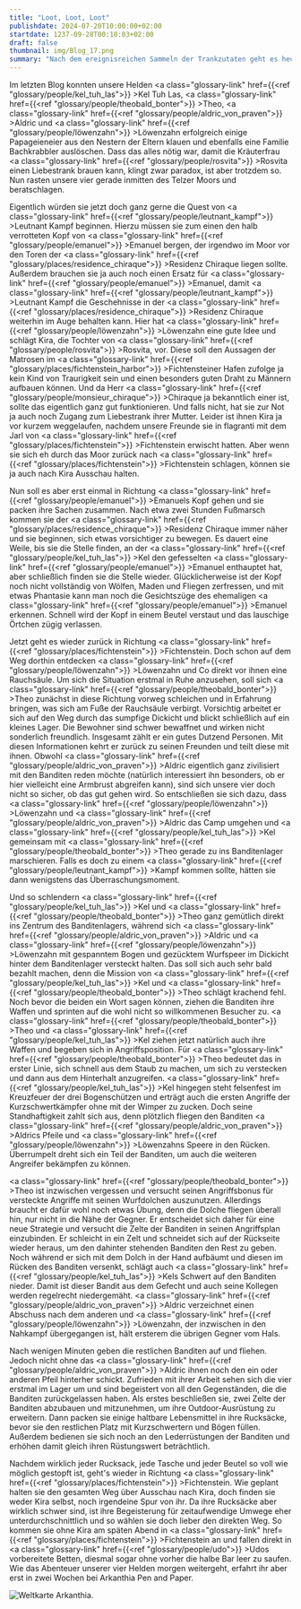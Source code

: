 ```yaml
---
title: "Loot, Loot, Loot"
publishdate: 2024-07-20T10:00:00+02:00
startdate: 1237-09-28T00:10:03+02:00
draft: false
thumbnail: img/Blog_17.png
summary: "Nach dem ereignisreichen Sammeln der Trankzutaten geht es heute für unsere vier Helden darum, den halbverwesten Kopf von Emanuel einzusammeln, um Leutnant Kampf zu beweisen, dass dieser tatsächlich aus dem Weg geräumt wurde. Ob das der einzige abgeschlagene Kopf bleibt, mit dem sie es heute zu tun haben, erfahrt ihr hier:"
---
```


Im letzten Blog konnten unsere Helden <a class="glossary-link" href={{<ref "glossary/people/kel_tuh_las">}} >Kel Tuh Las</a>, <a class="glossary-link" href={{<ref "glossary/people/theobald_bonter">}} >Theo</a>, <a class="glossary-link" href={{<ref "glossary/people/aldric_von_praven">}} >Aldric</a> und <a class="glossary-link" href={{<ref "glossary/people/löwenzahn">}} >Löwenzahn</a> erfolgreich einige Papageieneier aus den Nestern der Eltern klauen und ebenfalls eine Familie Bachkrabbler auslöschen. Dass das alles nötig war, damit die Kräuterfrau <a class="glossary-link" href={{<ref "glossary/people/rosvita">}} >Rosvita</a> einen Liebestrank brauen kann, klingt zwar paradox, ist aber trotzdem so. Nun rasten unsere vier gerade inmitten des Telzer Moors und beratschlagen. 

Eigentlich würden sie jetzt doch ganz gerne die Quest von <a class="glossary-link" href={{<ref "glossary/people/leutnant_kampf">}} >Leutnant Kampf</a> beginnen. Hierzu müssen sie zum einen den halb verrotteten Kopf von <a class="glossary-link" href={{<ref "glossary/people/emanuel">}} >Emanuel</a> bergen, der irgendwo im Moor vor den Toren der <a class="glossary-link" href={{<ref "glossary/places/residence_chiraque">}} >Residenz Chiraque</a> liegen sollte. Außerdem brauchen sie ja auch noch einen Ersatz für <a class="glossary-link" href={{<ref "glossary/people/emanuel">}} >Emanuel</a>, damit <a class="glossary-link" href={{<ref "glossary/people/leutnant_kampf">}} >Leutnant Kampf</a> die Geschehnisse in der <a class="glossary-link" href={{<ref "glossary/places/residence_chiraque">}} >Residenz Chiraque</a> weiterhin im Auge behalten kann. Hier hat <a class="glossary-link" href={{<ref "glossary/people/löwenzahn">}} >Löwenzahn</a> eine gute Idee und schlägt Kira, die Tochter von <a class="glossary-link" href={{<ref "glossary/people/rosvita">}} >Rosvita</a>, vor. Diese soll den Aussagen der Matrosen im <a class="glossary-link" href={{<ref "glossary/places/fichtenstein_harbor">}} >Fichtensteiner Hafen</a> zufolge ja kein Kind von Traurigkeit sein und einen besonders guten Draht zu Männern aufbauen können. Und da Herr <a class="glossary-link" href={{<ref "glossary/people/monsieur_chiraque">}} >Chiraque</a> ja bekanntlich einer ist, sollte das eigentlich ganz gut funktionieren. Und falls nicht, hat sie zur Not ja auch noch Zugang zum Liebestrank ihrer Mutter. Leider ist ihnen Kira ja vor kurzem weggelaufen, nachdem unsere Freunde sie in flagranti mit dem Jarl von <a class="glossary-link" href={{<ref "glossary/places/fichtenstein">}} >Fichtenstein</a> erwischt hatten. Aber wenn sie sich eh durch das Moor zurück nach <a class="glossary-link" href={{<ref "glossary/places/fichtenstein">}} >Fichtenstein</a> schlagen, können sie ja auch nach Kira Ausschau halten.

Nun soll es aber erst einmal in Richtung <a class="glossary-link" href={{<ref "glossary/people/emanuel">}} >Emanuels</a> Kopf gehen und sie packen ihre Sachen zusammen. Nach etwa zwei Stunden Fußmarsch kommen sie der <a class="glossary-link" href={{<ref "glossary/places/residence_chiraque">}} >Residenz Chiraque</a> immer näher und sie beginnen, sich etwas vorsichtiger zu bewegen. Es dauert eine Weile, bis sie die Stelle finden, an der <a class="glossary-link" href={{<ref "glossary/people/kel_tuh_las">}} >Kel</a> den gefesselten <a class="glossary-link" href={{<ref "glossary/people/emanuel">}} >Emanuel</a> enthauptet hat, aber schließlich finden sie die Stelle wieder. Glücklicherweise ist der Kopf noch nicht vollständig von Wölfen, Maden und Fliegen zerfressen, und mit etwas Phantasie kann man noch die Gesichtszüge des ehemaligen <a class="glossary-link" href={{<ref "glossary/people/emanuel">}} >Emanuel</a> erkennen. Schnell wird der Kopf in einem Beutel verstaut und das lauschige Örtchen zügig verlassen. 

Jetzt geht es wieder zurück in Richtung <a class="glossary-link" href={{<ref "glossary/places/fichtenstein">}} >Fichtenstein</a>. Doch schon auf dem Weg dorthin entdecken <a class="glossary-link" href={{<ref "glossary/people/löwenzahn">}} >Löwenzahn</a> und Co direkt vor ihnen eine Rauchsäule. Um sich die Situation erstmal in Ruhe anzusehen, soll sich <a class="glossary-link" href={{<ref "glossary/people/theobald_bonter">}} >Theo</a> zunächst in diese Richtung vorweg schleichen und in Erfahrung bringen, was sich am Fuße der Rauchsäule verbirgt. Vorsichtig arbeitet er sich auf den Weg durch das sumpfige Dickicht und blickt schließlich auf ein kleines Lager. Die Bewohner sind schwer bewaffnet und wirken nicht sonderlich freundlich. Insgesamt zählt er ein gutes Dutzend Personen. Mit diesen Informationen kehrt er zurück zu seinen Freunden und teilt diese mit ihnen. Obwohl <a class="glossary-link" href={{<ref "glossary/people/aldric_von_praven">}} >Aldric</a> eigentlich ganz zivilisiert mit den Banditen reden möchte (natürlich interessiert ihn besonders, ob er hier vielleicht eine Armbrust abgreifen kann), sind sich unsere vier doch nicht so sicher, ob das gut gehen wird. So entschließen sie sich dazu, dass <a class="glossary-link" href={{<ref "glossary/people/löwenzahn">}} >Löwenzahn</a> und <a class="glossary-link" href={{<ref "glossary/people/aldric_von_praven">}} >Aldric</a> das Camp umgehen und <a class="glossary-link" href={{<ref "glossary/people/kel_tuh_las">}} >Kel</a> gemeinsam mit <a class="glossary-link" href={{<ref "glossary/people/theobald_bonter">}} >Theo</a> gerade zu ins Banditenlager marschieren. Falls es doch zu einem <a class="glossary-link" href={{<ref "glossary/people/leutnant_kampf">}} >Kampf</a> kommen sollte, hätten sie dann wenigstens das Überraschungsmoment. 

Und so schlendern <a class="glossary-link" href={{<ref "glossary/people/kel_tuh_las">}} >Kel</a> und <a class="glossary-link" href={{<ref "glossary/people/theobald_bonter">}} >Theo</a> ganz gemütlich direkt ins Zentrum des Banditenlagers, während sich <a class="glossary-link" href={{<ref "glossary/people/aldric_von_praven">}} >Aldric</a> und <a class="glossary-link" href={{<ref "glossary/people/löwenzahn">}} >Löwenzahn</a> mit gespanntem Bogen und gezücktem Wurfspeer im Dickicht hinter dem Banditenlager versteckt halten. Das soll sich auch sehr bald bezahlt machen, denn die Mission von <a class="glossary-link" href={{<ref "glossary/people/kel_tuh_las">}} >Kel</a> und <a class="glossary-link" href={{<ref "glossary/people/theobald_bonter">}} >Theo</a> schlägt krachend fehl. Noch bevor die beiden ein Wort sagen können, ziehen die Banditen ihre Waffen und sprinten auf die wohl nicht so willkommenen Besucher zu. <a class="glossary-link" href={{<ref "glossary/people/theobald_bonter">}} >Theo</a> und <a class="glossary-link" href={{<ref "glossary/people/kel_tuh_las">}} >Kel</a> ziehen jetzt natürlich auch ihre Waffen und begeben sich in Angriffsposition.  Für <a class="glossary-link" href={{<ref "glossary/people/theobald_bonter">}} >Theo</a> bedeutet das in erster Linie, sich schnell aus dem Staub zu machen, um sich zu verstecken und dann aus dem Hinterhalt anzugreifen. <a class="glossary-link" href={{<ref "glossary/people/kel_tuh_las">}} >Kel</a> hingegen steht felsenfest im Kreuzfeuer der drei Bogenschützen und erträgt auch die ersten Angriffe der Kurzschwertkämpfer ohne mit der Wimper zu zucken. Doch seine Standhaftigkeit zahlt sich aus, denn plötzlich fliegen den Banditen <a class="glossary-link" href={{<ref "glossary/people/aldric_von_praven">}} >Aldrics</a> Pfeile und <a class="glossary-link" href={{<ref "glossary/people/löwenzahn">}} >Löwenzahns</a> Speere in den Rücken. Überrumpelt dreht sich ein Teil der Banditen, um auch die weiteren Angreifer bekämpfen zu können. 

<a class="glossary-link" href={{<ref "glossary/people/theobald_bonter">}} >Theo</a> ist inzwischen vergessen und versucht seinen Angriffsbonus für versteckte Angriffe mit seinen Wurfdolchen auszunutzen. Allerdings braucht er dafür wohl noch etwas Übung, denn die Dolche fliegen überall hin, nur nicht in die Nähe der Gegner. Er entscheidet sich daher für eine neue Strategie und versucht die Zelte der Banditen in seinen Angriffsplan einzubinden. Er schleicht in ein Zelt und schneidet sich auf der Rückseite wieder heraus, um den dahinter stehenden Banditen den Rest zu geben. Noch während er sich mit dem Dolch in der Hand aufbäumt und diesen im Rücken des Banditen versenkt, schlägt auch <a class="glossary-link" href={{<ref "glossary/people/kel_tuh_las">}} >Kels</a> Schwert auf den Banditen nieder. Damit ist dieser Bandit aus dem Gefecht und auch seine Kollegen werden regelrecht niedergemäht. <a class="glossary-link" href={{<ref "glossary/people/aldric_von_praven">}} >Aldric</a> verzeichnet einen Abschuss nach dem anderen und <a class="glossary-link" href={{<ref "glossary/people/löwenzahn">}} >Löwenzahn</a>, der inzwischen in den Nahkampf übergegangen ist, hält ersterem die übrigen Gegner vom Hals.

Nach wenigen Minuten geben die restlichen Banditen auf und fliehen. Jedoch nicht ohne das <a class="glossary-link" href={{<ref "glossary/people/aldric_von_praven">}} >Aldric</a> ihnen noch den ein oder anderen Pfeil hinterher schickt. Zufrieden mit ihrer Arbeit sehen sich die vier erstmal im Lager um und sind begeistert von all den Gegenständen, die die Banditen zurückgelassen haben. Als erstes beschließen sie, zwei Zelte der Banditen abzubauen und mitzunehmen, um ihre Outdoor-Ausrüstung zu erweitern. Dann packen sie einige haltbare Lebensmittel in ihre Rucksäcke, bevor sie den restlichen Platz mit Kurzschwertern und Bögen füllen. Außerdem bedienen sie sich noch an den Lederrüstungen der Banditen und erhöhen damit gleich ihren Rüstungswert beträchtlich.

Nachdem wirklich jeder Rucksack, jede Tasche und jeder Beutel so voll wie möglich gestopft ist, geht's wieder in Richtung <a class="glossary-link" href={{<ref "glossary/places/fichtenstein">}} >Fichtenstein</a>. Wie geplant halten sie den gesamten Weg über Ausschau nach Kira, doch finden sie weder Kira selbst, noch irgendeine Spur von ihr. Da ihre Rucksäcke aber wirklich schwer sind, ist ihre Begeisterung für zeitaufwendige Umwege eher unterdurchschnittlich und so wählen sie doch lieber den direkten Weg.  So kommen sie ohne Kira am späten Abend in <a class="glossary-link" href={{<ref "glossary/places/fichtenstein">}} >Fichtenstein</a> an und fallen direkt in <a class="glossary-link" href={{<ref "glossary/people/udo">}} >Udos</a> vorbereitete Betten, diesmal sogar ohne vorher die halbe Bar leer zu saufen. Wie das Abenteuer unserer vier Helden morgen weitergeht, erfahrt ihr aber erst in zwei Wochen bei Arkanthia Pen and Paper.

<div class="img-max center">
  <img class="img-fluid" title="Weltkarte Arkanthia" alt="Weltkarte Arkanthia." src="/img/Arkanthia_Map_Blog_17.jpg" />
</div>


